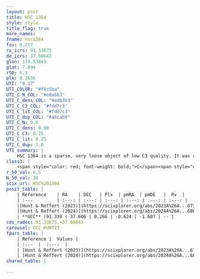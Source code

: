 ```yaml
---
layout: post
title: HSC 1364
style: style
title_flag: true
more_names: 
fname: hsc1364
fov: 0.217
ra_icrs: 91.33875
de_icrs: 37.60643
glon: 174.53843
glat: 7.894
r50: 6.5
plx: 0.2656
UTI: "0.17"
UTI_COLOR: "#f8c5ba"
UTI_C_N_COL: "#e0a6b3"
UTI_C_dens_COL: "#edb3b3"
UTI_C_C3_COL: "#fdd7c3"
UTI_C_lit_COL: "#fdd7c3"
UTI_C_dup_COL: "#a6cab9"
UTI_C_N: 0.0
UTI_C_dens: 0.08
UTI_C_C3: 0.25
UTI_C_lit: 0.25
UTI_C_dup: 1.0
UTI_summary: |
    HSC 1364 is a sparse, very loose object of low C3 quality. It was recently reported in the literature.<br><br><span style="color: #99180f; font-weight: bold;">Warning: </span>contains less than 25 stars with <i>P>0.5</i> estimated.
class3: |
    <span style="color: red; font-weight: bold;">C</span><span style="color: red; font-weight: bold;">C</span>
r_50_val: 6.5
N_50_val: 20
scix_url: HSC%201364
posit_table: |
    | Reference    | RA    | DEC   | Plx  | pmRA  | pmDE   |  Rv  |
    | :---         | :---: | :---: | :---: | :---: | :---: | :---: |
    |[Hunt & Reffert (2023)](https://scixplorer.org/abs/2023A%26A...673A.114H) | 91.361 | 37.604 | 0.276 | -0.662 | -1.62 | -- |
    |[Hunt & Reffert (2024)](https://scixplorer.org/abs/2024A%26A...686A..42H) | 91.361 | 37.604 | 0.276 | -0.662 | -1.62 | -- |
    | **UCC** |91.339 | 37.606 | 0.266 | -0.624 | -1.607 | -- | 
cds_radec: 91.33875,+37.60643
carousel: UCC_HUNT23
fpars_table: |
    | Reference |  Values |
    | :---  |  :---:  |
    | [Hunt & Reffert (2023)](https://scixplorer.org/abs/2023A%26A...673A.114H) | `AV50=0.896, diffAV50=0.312, MOD50=12.291, logAge50=8.652` |
    | [Hunt & Reffert (2024)](https://scixplorer.org/abs/2024A%26A...686A..42H) | `MassJ=84.8553` |
shared_table: |
    
---
```

